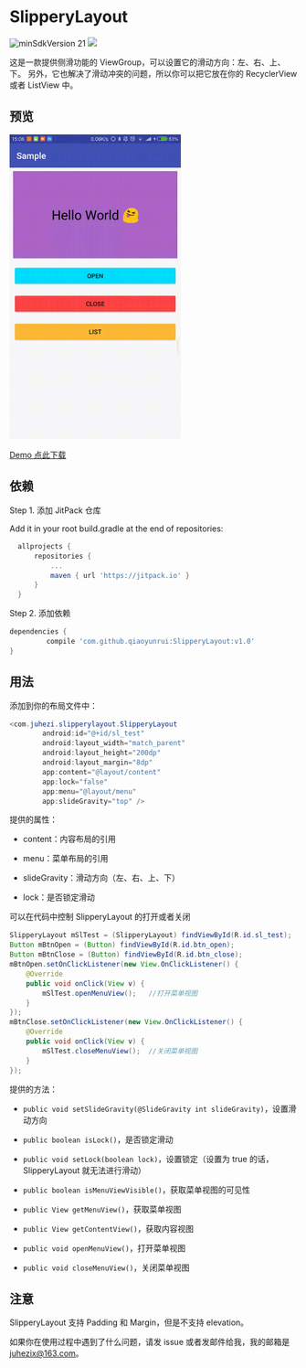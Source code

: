 # SlipperyLayout

![minSdkVersion 21](https://img.shields.io/badge/minSdkVersion-15-blue.svg)
[![](https://jitpack.io/v/qiaoyunrui/SlipperyLayout.svg)](https://jitpack.io/#qiaoyunrui/SlipperyLayout)

这是一款提供侧滑功能的 ViewGroup，可以设置它的滑动方向：左、右、上、下。
另外，它也解决了滑动冲突的问题，所以你可以把它放在你的 RecyclerView 或者 ListView 中。

## 预览

<img src="preview/preview_1.gif" width="300"/>

[Demo 点此下载](apk/sample.apk)

## 依赖

Step 1. 添加 JitPack 仓库

  Add it in your root build.gradle at the end of repositories:
  ```gradle
	allprojects {
		repositories {
			...
			maven { url 'https://jitpack.io' }
		}
	}
  ```
Step 2. 添加依赖

  ```gradle
  dependencies {
	       compile 'com.github.qiaoyunrui:SlipperyLayout:v1.0'
  }
  ```
## 用法

添加到你的布局文件中：

```java
<com.juhezi.slipperylayout.SlipperyLayout
        android:id="@+id/sl_test"
        android:layout_width="match_parent"
        android:layout_height="200dp"
        android:layout_margin="8dp"
        app:content="@layout/content"
        app:lock="false"
        app:menu="@layout/menu"
        app:slideGravity="top" />
```

提供的属性：

* content：内容布局的引用

* menu：菜单布局的引用

* slideGravity：滑动方向（左、右、上、下）

* lock：是否锁定滑动

可以在代码中控制 SlipperyLayout 的打开或者关闭

```java
SlipperyLayout mSlTest = (SlipperyLayout) findViewById(R.id.sl_test);
Button mBtnOpen = (Button) findViewById(R.id.btn_open);
Button mBtnClose = (Button) findViewById(R.id.btn_close);
mBtnOpen.setOnClickListener(new View.OnClickListener() {
    @Override
    public void onClick(View v) {
        mSlTest.openMenuView();   //打开菜单视图
    }
});
mBtnClose.setOnClickListener(new View.OnClickListener() {
    @Override
    public void onClick(View v) {
        mSlTest.closeMenuView();  //关闭菜单视图
    }
});
```

提供的方法：

* `public void setSlideGravity(@SlideGravity int slideGravity)`，设置滑动方向

* `public boolean isLock()`，是否锁定滑动

* `public void setLock(boolean lock)`，设置锁定（设置为 true 的话，SlipperyLayout 就无法进行滑动）

* `public boolean isMenuViewVisible()`，获取菜单视图的可见性

* `public View getMenuView()`，获取菜单视图

* `public View getContentView()`，获取内容视图

* `public void openMenuView()`，打开菜单视图

* `public void closeMenuView()`，关闭菜单视图

## 注意

SlipperyLayout 支持 Padding 和 Margin，但是不支持 elevation。

如果你在使用过程中遇到了什么问题，请发 issue 或者发邮件给我，我的邮箱是 juhezix@163.com。

